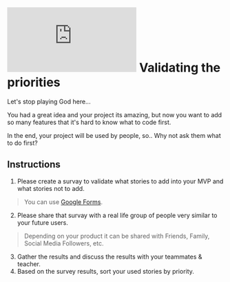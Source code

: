 # ![alt text](https://assets.breatheco.de/apis/img/images.php?blob&random&cat=icon&tags=breathecode,32)  Validating the priorities

Let's stop playing God here...

You had a great idea and your project its amazing, but now you want to add 
so many features that it's hard to know what to code first.

In the end, your project will be used by people, so.. Why not ask them what to do first?

## Instructions

1. Please create a survay to validate what stories to add into your MVP and what stories not to add.
> You can use [Google Forms](https://www.google.com/forms/about/).
2. Please share that survay with a real life group of people very similar to your future users.
> Depending on your product it can be shared with Friends, Family, Social Media Followers, etc.
3. Gather the results and discuss the results with your teammates & teacher.
4. Based on the survey results, sort your used stories by priority.

